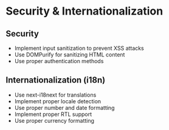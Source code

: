 # Security & Internationalization

## Security
- Implement input sanitization to prevent XSS attacks
- Use DOMPurify for sanitizing HTML content
- Use proper authentication methods

## Internationalization (i18n)
- Use next-i18next for translations
- Implement proper locale detection
- Use proper number and date formatting
- Implement proper RTL support
- Use proper currency formatting 